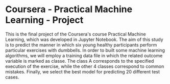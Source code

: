 # Coursera - Practical Machine Learning - Project

This is the final project of the Coursera's course Practical Machine Learning, which was developed in Jupyter Notebook.
The aim of this study is to predict the manner in which six young healthy participants perform particular exercises with dumbbells. In order to built some machine learning algorithms, we will employ a training data file in which the related outcome variable is marked as classe. The class A corresponds to the specified execution of the exercise, while the other 4 classes correspond to common mistakes. Finally, we select the best model for predicting 20 different test cases.
